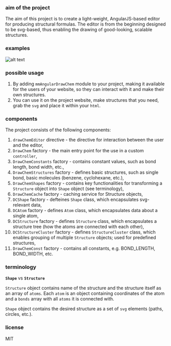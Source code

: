 ### aim of the project
The aim of this project is to create a light-weight, AngularJS-based editor for producing structural formulas.
The editor is from the beginning designed to be svg-based, thus enabling the drawing of good-looking, scalable structures.

### examples
![alt text][logo]

[logo]: https://mmmalik.github.io/angular-draw-chem/svg/benzyl-methyl-ether.svg "benzyl methyl ether"

### possible usage

1. By adding `mmAngularDrawChem` module to your project, making it available for the users of your website, so they can interact with it and make their own structures.
2. You can use it on the project website, make structures that you need, grab the `svg` and place it within your `html`.

### components
The project consists of the following components:

1. `drawChemEditor` directive - the directive for interaction between the user and the editor,
2. `DrawChem` factory - the main entry point for the use in a custom `controller`,
3. `DrawChemConstants` factory - contains constant values, such as bond length, bond width, etc.,
4. `DrawChemStructures` factory - defines basic structures, such as single bond, basic molecules (benzene, cyclohexane, etc.),
5. `DrawChemShapes` factory - contains key functionalities for transforming a `Structure` object into `Shape` object (see terminology),
6. `DrawChemCache` factory - caching service for Structure objects,
7. `DCShape` factory - defteines `Shape` class, which encapsulates svg-relevant data,
8. `DCAtom` factory - defines `Atom` class, which encapsulates data about a single atom,
9. `DCStructure` factory - defines `Structure` class, which encapsulates a structure tree (how the atoms are connected with each other),
10. `DCStructureCluster` factory - defines `StructureCluster` class, which enables grouping of multiple `Structure` objects; used for predefined structures,
11. `DrawChemConst` factory - contains all constants, e.g. BOND_LENGTH, BOND_WIDTH, etc.

### terminology
**`Shape`** vs **`Structure`**

`Structure` object contains name of the structure and the structure itself as an array of `atoms`.
Each `atom` is an object containing coordinates of the atom and a `bonds` array with all `atoms` it is connected with.

`Shape` object contains the desired structure as a set of `svg` elements (paths, circles, etc.).

### license
MIT